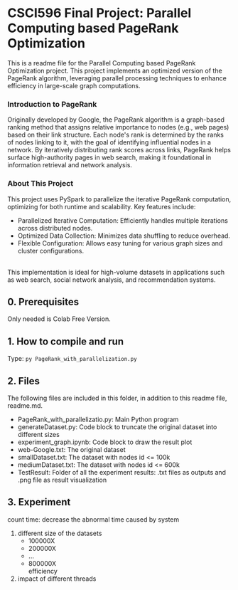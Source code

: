 # CSCI596 Final Project: Parallel Computing based PageRank Optimization
This is a readme file for the Parallel Computing based PageRank Optimization project. 
This project implements an optimized version of the PageRank algorithm, leveraging parallel processing techniques to enhance efficiency in large-scale graph computations.

### Introduction to PageRank
Originally developed by Google, the PageRank algorithm is a graph-based ranking method that assigns relative importance to nodes (e.g., web pages) based on their link structure. Each node's rank is determined by the ranks of nodes linking to it, with the goal of identifying influential nodes in a network. By iteratively distributing rank scores across links, PageRank helps surface high-authority pages in web search, making it foundational in information retrieval and network analysis.

### About This Project
This project uses PySpark to parallelize the iterative PageRank computation, optimizing for both runtime and scalability. Key features include:
* Parallelized Iterative Computation: Efficiently handles multiple iterations across distributed nodes.
* Optimized Data Collection: Minimizes data shuffling to reduce overhead.
* Flexible Configuration: Allows easy tuning for various graph sizes and cluster configurations.

<br> This implementation is ideal for high-volume datasets in applications such as web search, social network analysis, and recommendation systems. </br>

## 0. Prerequisites
Only needed is Colab Free Version.
## 1. How to compile and run
Type:
`py PageRank_with_parallelization.py`
## 2. Files
The following files are included in this folder, in addition to this readme
file, readme.md.
<ul>
<li>PageRank_with_parallelizatio.py: Main Python program</li>
<li>generateDataset.py: Code block to truncate the original dataset into different sizes</li>
<li>experiment_graph.ipynb: Code block to draw the result plot</li>
<li>web-Google.txt: The original dataset</li>
<li>smallDataset.txt: The dataset with nodes id <= 100k</li>
<li>mediumDataset.txt: The dataset with nodes id <= 600k</li>
<li>TestResult: Folder of all the experiment results: .txt files as outputs and .png file as result visualization</li>
</ul>

## 3. Experiment
count time: decrease the abnormal time caused by system
1. different size of the datasets
    * 100000X
    * 200000X
    * ...
    * 800000X
    <br> efficiency
2. impact of different threads

